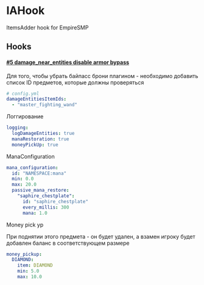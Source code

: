 # IAHook

ItemsAdder hook for EmpireSMP

## Hooks

#### [#5 damage_near_entities disable armor bypass](https://github.com/Astra-Interactive/IaHook/issues/5)

Для того, чтобы убрать байпасс брони плагином - необходимо добавить список ID предметов, которые должны проверяться

```yaml
# config.yml
damageEntitiesItemIds:
  - "master_fighting_wand"
```

Логгирование

```yaml
logging:
  logDamageEntities: true
  manaRestoration: true
  moneyPickUp: true
```

ManaConfiguration

```yaml
mana_configuration:
  id: "NAMESPACE:mana"
  min: 0.0
  max: 20.0
  passive_mana_restore:
    "saphire_chestplate":
      id: "saphire_chestplate"
      every_millis: 300
      mana: 1.0
```

Money pick yp

При поднятии этого предмета - он будет удален, а взамен игроку будет добавлен баланс в соответствующем размере

```yaml
money_pickup:
  DIAMOND:
    item: DIAMOND
    min: 5.0
    max: 10.0
```